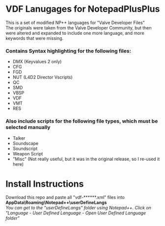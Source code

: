 # VDF Lanugages for NotepadPlusPlus
 
This is a set of modified NP++  languages for "Valve Developer Files"<br>
The originals were taken from the Valve Developer Community, but then were altered and expanded to include one more language, and more keywords that were missing.

### Contains Syntax highlighting for the following files:
- DMX (Keyvalues 2 only)
- CFG
- FGD
- NUT (L4D2 Director Vscripts)
- QC
- SMD
- VBSP
- VDF
- VMT
- RES 

### Also include scripts for the following file types, which must be selected manually
- Talker
- Soundscape
- Soundscript
- Weapon Script
- "Misc" (Not really useful, but it was in the original release, so I re-used it here)

# Install Instructions
Download this repo and paste all "vdf-******.xml" files into **AppData\Roaming\Notepad++\userDefineLangs**<br>
*You can get to the "userDefineLangs" folder using Notepad++. Click on "Language - User Defined Language - Open User Defined Language folder"*

